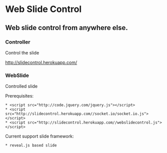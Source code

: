 Web Slide Control
===
Web slide control from anywhere else.
---

### Controller
Control the slide

http://slidecontrol.herokuapp.com/


### WebSlide
Controlled slide

Prerequisites:

    * <script src="http://code.jquery.com/jquery.js"></script>
    * <script src="http://slidecontrol.herokuapp.com//socket.io/socket.io.js"></script>
    * <script src="http://slidecontrol.herokuapp.com//webslidecontrol.js"></script>


Current support slide framework:

    * reveal.js based slide

